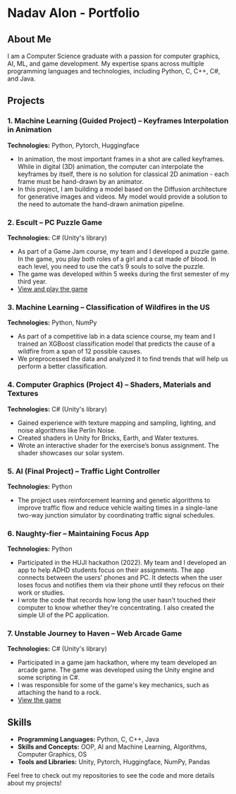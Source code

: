 # Nadav Alon - Portfolio

## About Me
I am a Computer Science graduate with a passion for computer graphics, AI, ML, and game development. My expertise spans across multiple programming languages and technologies, including Python, C, C++, C#, and Java.

## Projects

### 1. Machine Learning (Guided Project) – Keyframes Interpolation in Animation
**Technologies:** Python, Pytorch, Huggingface

- In animation, the most important frames in a shot are called keyframes. While in digital (3D) animation, the computer can interpolate the keyframes by itself, there is no solution for classical 2D animation - each frame must be hand-drawn by an animator.
- In this project, I am building a model based on the Diffusion architecture for generative images and videos. My model would provide a solution to the need to automate the hand-drawn animation pipeline.

### 2. Escult – PC Puzzle Game
**Technologies:** C# (Unity's library)

- As part of a Game Jam course, my team and I developed a puzzle game. In the game, you play both roles of a girl and a cat made of blood. In each level, you need to use the cat’s 9 souls to solve the puzzle.
- The game was developed within 5 weeks during the first semester of my third year.
- [View and play the game](#)

### 3. Machine Learning – Classification of Wildfires in the US
**Technologies:** Python, NumPy

- As part of a competitive lab in a data science course, my team and I trained an XGBoost classification model that predicts the cause of a wildfire from a span of 12 possible causes.
- We preprocessed the data and analyzed it to find trends that will help us perform a better classification.


### 4. Computer Graphics (Project 4) – Shaders, Materials and Textures
**Technologies:** C# (Unity's library)

- Gained experience with texture mapping and sampling, lighting, and noise algorithms like Perlin Noise.
- Created shaders in Unity for Bricks, Earth, and Water textures.
- Wrote an interactive shader for the exercise’s bonus assignment. The shader showcases our solar system.

### 5. AI (Final Project) – Traffic Light Controller
**Technologies:** Python

- The project uses reinforcement learning and genetic algorithms to improve traffic flow and reduce vehicle waiting times in a single-lane two-way junction simulator by coordinating traffic signal schedules.

### 6. Naughty-fier – Maintaining Focus App
**Technologies:** Python

- Participated in the HUJI hackathon (2022). My team and I developed an app to help ADHD students focus on their assignments. The app connects between the users' phones and PC. It detects when the user loses focus and notifies them via their phone until they refocus on their work or studies.
- I wrote the code that records how long the user hasn't touched their computer to know whether they're concentrating. I also created the simple UI of the PC application.

### 7. Unstable Journey to Haven – Web Arcade Game
**Technologies:** C# (Unity's library)

- Participated in a game jam hackathon, where my team developed an arcade game. The game was developed using the Unity engine and some scripting in C#.
- I was responsible for some of the game's key mechanics, such as attaching the hand to a rock.
- [View the game](#)

## Skills
- **Programming Languages:** Python, C, C++, Java
- **Skills and Concepts:** OOP, AI and Machine Learning, Algorithms, Computer Graphics, OS
- **Tools and Libraries:** Unity, Pytorch, Huggingface, NumPy, Pandas

Feel free to check out my repositories to see the code and more details about my projects!
